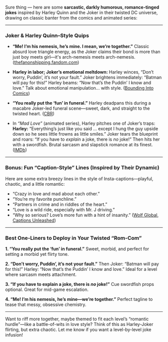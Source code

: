 Sure thing — here are some **sarcastic, darkly humorous, romance-tinged jokes** inspired by Harley Quinn and the Joker in their twisted DC universe, drawing on classic banter from the comics and animated series:

---

### Joker & Harley Quinn–Style Quips

* **“Me! I’m his nemesis, he’s mine. I mean, we’re together.”**
  Classic absurd love triangle energy, as the Joker claims their bond is more than just boy meets girl—it's arch-nemesis meets arch-nemesis. ([thefanonshipping.fandom.com][1])

* **Harley in labor; Joker’s emotional meltdown:**
  Harley winces, “Don’t worry, Puddin’, it’s not your fault.”
  Joker brightens immediately: “Batman will pay for this!”
  Harley beams: “Now that’s the Puddin’ I know and love.”
  Talk about emotional manipulation... with style. ([Bounding Into Comics][2])

* **“You really put the ‘fun’ in funeral.”**
  Harley deadpans this during a macabre Joker-led funeral scene—sweet, dark, and straight to the twisted heart. ([CBR][3])

* In *“Mad Love”* (animated series), Harley pitches one of Joker’s traps:
  **Harley:** “Everything’s just like you said … except I hung the guy upside down so he sees little frowns as little smiles.”
  Joker tears the blueprint and roars: “If you have to *explain* a joke, there is *no* joke!” Then hits her with a swordfish.
  Brutal sarcasm and slapstick romance at its finest. ([IMDb][4])

---

### Bonus: Fun “Caption-Style” Lines (Inspired by Their Dynamic)

Here are some extra breezy lines in the style of Insta-captions—playful, chaotic, and a little romantic:

* “Crazy in love and mad about each other.”
* “You’re my favorite punchline.”
* “Partners in crime and in riddles of the heart.”
* “Love is a wild ride, especially with Mr. J driving.”
* “Why so serious? Love’s more fun with a hint of insanity.”
  ([Wolf Global][5], [Captions Unleashed][6])

---

### Best One-Liners to Deploy in Your Twisted “Rom-Com”

**1. “You really put the ‘fun’ in funeral.”**
Sweet, morbid, and perfect for setting a morbid yet flirty tone.

**2. “Don’t worry, Puddin’, it’s not your fault.”**
Then Joker: “Batman will pay for this!”
Harley: “Now that’s the Puddin’ I know and love.”
Ideal for a level where sarcasm meets attachment.

**3. “If you have to explain a joke, there is *no* joke!”**
Cue swordfish props optional. Great for mid-game escalation.

**4. “Me! I’m his nemesis, he’s mine—we’re together.”**
Perfect tagline to tease that messy, obsessive chemistry.

---

Want to riff more together, maybe themed to fit each level’s “romantic hurdle”—like a battle-of-wits in love style? Think of this as Harley-Joker flirting, but extra chaotic. Let me know if you want a level-by-level joke infusion!

[1]: https://thefanonshipping.fandom.com/wiki/BatJokes?utm_source=chatgpt.com "BatJokes | The Fanon Shipping Wiki | Fandom"
[2]: https://boundingintocomics.com/uncategorized/jokers-joke-harley-hospital/?utm_source=chatgpt.com "Joker's Joke: Harley in the Hospital - Bounding Into Comics"
[3]: https://www.cbr.com/harley-quinn-crazy-quotes/?utm_source=chatgpt.com "25 Most Outlandish Harley Quinn Quotes, Ranked"
[4]: https://www.imdb.com/title/tt0519699/characters/nm0815071?utm_source=chatgpt.com "\"The New Batman Adventures\" Mad Love (TV Episode 1999) - Arleen Sorkin as Harley Quinn - IMDb"
[5]: https://www.wolfglobal.org/blog/harley-quinn-joker-captions?utm_source=chatgpt.com "80+ Harley Quinn & Joker Instagram Captions | Wolf Global"
[6]: https://captionsunleashed.com/harley-quinn-and-joker-captions/?utm_source=chatgpt.com "201+ Harley Quinn and Joker Instagram Captions - Captions Unleashed"
